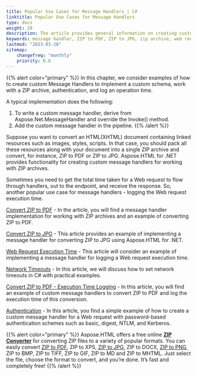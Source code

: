 ```yaml
---
title: Popular Use Cases for Message Handlers | C#
linktitle: Popular Use Cases for Message Handlers
type: docs
weight: 20
description: The article provides general information on creating custom message handlers for different popular use cases using Aspose.HTML for .NET - convert ZIP to PDF, convert ZIP to JPG, log a web request execution time, authentication.   
keywords: message handler, ZIP to PDF, ZIP to JPG, zip archive, web request, authentication
lastmod: "2023-03-28"
sitemap:
    changefreq: "monthly"
    priority: 0.8
---
```

<link href="./../../style.css" rel="stylesheet" type="text/css" />

{{% alert color="primary" %}} 
In this chapter, we consider examples of how to create custom Message Handlers to implement a custom schema, work with a ZIP archive, authentication, and log an operation time.

A typical implementation does the following:

1. To write a custom message handler, derive from Aspose.Net.MessageHandler and override the Invoke() method. 
2. Add the custom message handler in the pipeline.
{{% /alert %}}

Suppose you want to convert an HTML(XHTML) document containing linked resources such as images, styles, scripts. In that case, you should pack all these resources along with your document into a single ZIP archive and convert, for instance, ZIP to PDF or ZIP to JPG. Aspose.HTML for .NET provides functionality for creating custom message handlers for working with ZIP archives.

Sometimes you need to get the total time taken for a Web request to flow through handlers, out to the endpoint, and receive the response. So, another popular use case for message handlers - logging the Web request execution time.

[Convert ZIP to PDF](/html/net/message-handlers/zip-to-pdf/) - In the article, you will find a message handler implementation for working with ZIP archives and an example of converting ZIP to PDF. 

[Convert ZIP to JPG](/html/net/message-handlers/convert-zip-to-jpg/) - This article provides an example of implementing a message handler for converting ZIP to JPG using Aspose.HTML for .NET.

[Web Request Execution Time](/html/net/message-handlers/web-request-execution-time/) - This article will consider an example of implementing a message handler for logging a Web request execution time.

[Network Timeouts](/html/net/message-handlers/network-timeouts/) - In this article, we will discuss how to set network timeouts in C# with practical examples.

[Convert ZIP to PDF - Execution Time Logging](/html/net/message-handlers/zip-to-pdf-time-logging/) - In this article, you will find an example of custom message handlers to convert ZIP to PDF and log the execution time of this conversion.

[Authentication](/html/net/message-handlers/authentication/) - In this article, you find a simple example of how to create a custom message handler for a Web request with password-based authentication schemes such as basic, digest, NTLM, and Kerberos. 

{{% alert color="primary" %}} 
Aspose.HTML offers a free online [**ZIP Converter**](https://products.aspose.app/html/en/conversion/zip) for converting ZIP files to a variety of popular formats. You can easily convert [ZIP to PDF](https://products.aspose.app/html/en/conversion/zip-to-pdf), ZIP to XPS,  [ZIP to JPG](https://products.aspose.app/html/en/conversion/zip-to-jpg), ZIP to DOCX, [ZIP to PNG](https://products.aspose.app/html/en/conversion/zip-to-png), ZIP to BMP, ZIP to TIFF, ZIP to GIF, ZIP to MD and ZIP to MHTML. Just select the file, choose the format to convert, and you’re done. It’s fast and completely free!
{{% /alert %}}





